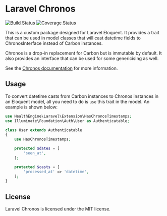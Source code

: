 # Laravel Chronos

[![Build Status](https://travis-ci.com/HealthEngineAU/laravel-chronos.svg?branch=master)](https://travis-ci.com/HealthEngineAU/laravel-chronos)
[![Coverage Status](https://coveralls.io/repos/github/HealthEngineAU/laravel-chronos/badge.svg?branch=master)](https://coveralls.io/github/HealthEngineAU/laravel-chronos?branch=master)

This is a custom package designed for Laravel Eloquent. It provides a trait that can be used in model classes that will
cast datetime fields to ChronosInterface instead of Carbon instances.

Chronos is a drop-in replacement for Carbon but is immutable by default. It also provides an interface that can be used
for some genericising as well.

See the [Chronos documentation](https://book.cakephp.org/3.0/en/chronos.html) for more information.

## Usage

To convert datetime casts from Carbon instances to Chronos instances in an Eloquent model, all you need to do is `use`
this trait in the model. An example is shown below:

```php
use HealthEngine\Laravel\Extension\HasChronosTimestamps;
use Illuminate\Foundation\Auth\User as Authenticatable;

class User extends Authenticatable
{
    use HasChronosTimestamps;

    protected $dates = [
        'seen_at',
    ];

    protected $casts = [
        'processed_at' => 'datetime',
    ];
}
```

## License

Laravel Chronos is licensed under the MIT license.
